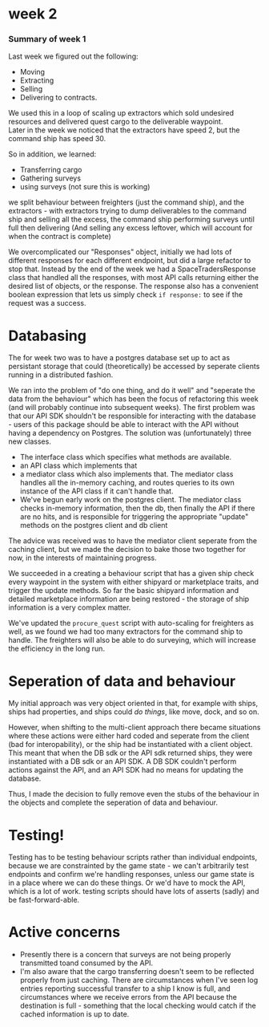 # week 2 

### Summary of week 1 
Last week we figured out the following:
* Moving
* Extracting
* Selling
* Delivering to contracts.

We used this in a loop of scaling up extractors which sold undesired resources and delivered quest cargo to the deliverable waypoint.  
Later in the week we noticed that the extractors have speed 2, but the command ship has speed 30.  

So in addition, we learned:
* Transferring cargo
* Gathering surveys
* using surveys (not sure this is working)

we split behaviour between freighters (just the command ship), and the extractors - with extractors trying to dump deliverables to the command ship and selling all the excess, the command ship performing surveys until full then delivering (And selling any excess leftover, which will account for when the contract is complete)

We overcomplicated our "Responses" object, initially we had lots of different responses for each different endpoint, but did a large refactor to stop that.
Instead by the end of the week we had a SpaceTradersResponse class that handled all the responses, with most API calls returning either the desired list of objects, or the response. The response also has a convenient boolean expression that lets us simply check `if response:` to see if the request was a success.

# Databasing
The for week two was to have a postgres database set up to act as persistant storage that could (theoretically) be accessed by seperate clients running in a distributed fashion.

We ran into the problem of "do one thing, and do it well" and "seperate the data from the behaviour" which has been the focus of refactoring this week (and will probably continue into subsequent weeks).
The first problem was that our API SDK shouldn't be responsible for interacting with the database - users of this package should be able to interact with the API without having a dependency on Postgres. The solution was (unfortunately) three new classes.
* The interface class which specifies what methods are available.
* an API class which implements that 
* a mediator class which also implements that. The mediator class handles all the in-memory caching, and routes queries to its own instance of the API class if it can't handle that.
* We've begun early work on the postgres client. The mediator class checks in-memory information, then the db, then finally the API if there are no hits, and is responsible for triggering the appropriate "update" methods on the postgres client and db client

The advice was received was to have the mediator client seperate from the caching client, but we made the decision to bake those two together for now, in the interests of maintaining progress.

We succeeded in a creating a behaviour script that has a given ship check every waypoint in the system with either shipyard or marketplace traits, and trigger the update methods. So far the basic shipyard information and detailed marketplace information are being restored - the storage of ship information is a very complex matter.

We've updated the `procure_quest` script with auto-scaling for freighters as well, as we found we had too many extractors for the command ship to handle.  The freighters will also be able to do surveying, which will increase the efficiency in the long run.

# Seperation of data and behaviour
My initial approach was very object oriented in that, for example with ships, ships had properties, and ships could _do things_, like move, dock, and so on.

However, when shifting to the multi-client approach there became situations where these actions were either hard coded and seperate from the client (bad for interopability), or the ship had be instantiated with a client object. 
This meant that when the DB sdk or the API sdk returned ships, they were instantiated with a DB sdk or an API SDK. A DB SDK couldn't perform actions against the API, and an API SDK had no means for updating the database.

Thus, I made the decision to fully remove even the stubs of the behaviour in the objects and complete the seperation of data and behaviour. 

# Testing! 
Testing has to be testing behaviour scripts rather than individual endpoints, because we are constrainted by the game state - we can't arbitrarily test endpoints and confirm we're handling responses, unless our game state is in a place where we can do these things.
Or we'd have to mock the API, which is a lot of work.
testing scripts should have lots of asserts (sadly) and be fast-forward-able.

# Active concerns
* Presently there is a concern that surveys are not being properly transmitted toand consumed by the API. 
* I'm also aware that the cargo transferring doesn't seem to be reflected properly from just caching. There are circumstances when I've seen log entries reporting successful transfer to a ship I know is full, and circumstances where we receive errors from the API because the destination is full - something that the local checking would catch if the cached information is up to date. 